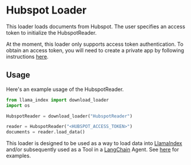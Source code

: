# Hubspot Loader

This loader loads documents from Hubspot. The user specifies an access token to initialize the HubspotReader.

At the moment, this loader only supports access token authentication. To obtain an access token, you will need to create a private app by following instructions [here](https://developers.hubspot.com/docs/api/private-apps).

## Usage

Here's an example usage of the HubspotReader.

```python
from llama_index import download_loader
import os

HubspotReader = download_loader("HubspotReader")

reader = HubspotReader("<HUBSPOT_ACCESS_TOKEN>")
documents = reader.load_data()
```

This loader is designed to be used as a way to load data into [LlamaIndex](https://github.com/run-llama/llama_index/tree/main/llama_index) and/or subsequently used as a Tool in a [LangChain](https://github.com/hwchase17/langchain) Agent. See [here](https://github.com/emptycrown/llama-hub/tree/main) for examples.
